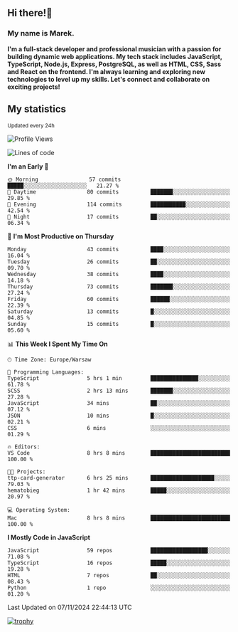 ## Hi there!👋 ##
### My name is Marek. ###

**I'm a full-stack developer and professional musician with a passion for building dynamic web applications. My tech stack includes JavaScript, TypeScript, Node.js, Express, PostgreSQL, as well as HTML, CSS, Sass and React on the frontend. I'm always learning and exploring new technologies to level up my skills. Let's connect and collaborate on exciting projects!**

## My statistics ##
<sub>Updated every 24h</sub>
<!--START_SECTION:waka-->
![Profile Views](http://img.shields.io/badge/Profile%20Views-0-blue)

![Lines of code](https://img.shields.io/badge/From%20Hello%20World%20I%27ve%20Written-25.5%20thousand%20lines%20of%20code-blue)

**I'm an Early 🐤** 

```text
🌞 Morning                57 commits          █████░░░░░░░░░░░░░░░░░░░░   21.27 % 
🌆 Daytime                80 commits          ███████░░░░░░░░░░░░░░░░░░   29.85 % 
🌃 Evening                114 commits         ███████████░░░░░░░░░░░░░░   42.54 % 
🌙 Night                  17 commits          ██░░░░░░░░░░░░░░░░░░░░░░░   06.34 % 
```
📅 **I'm Most Productive on Thursday** 

```text
Monday                   43 commits          ████░░░░░░░░░░░░░░░░░░░░░   16.04 % 
Tuesday                  26 commits          ██░░░░░░░░░░░░░░░░░░░░░░░   09.70 % 
Wednesday                38 commits          ████░░░░░░░░░░░░░░░░░░░░░   14.18 % 
Thursday                 73 commits          ███████░░░░░░░░░░░░░░░░░░   27.24 % 
Friday                   60 commits          ██████░░░░░░░░░░░░░░░░░░░   22.39 % 
Saturday                 13 commits          █░░░░░░░░░░░░░░░░░░░░░░░░   04.85 % 
Sunday                   15 commits          █░░░░░░░░░░░░░░░░░░░░░░░░   05.60 % 
```


📊 **This Week I Spent My Time On** 

```text
🕑︎ Time Zone: Europe/Warsaw

💬 Programming Languages: 
TypeScript               5 hrs 1 min         ███████████████░░░░░░░░░░   61.78 % 
SCSS                     2 hrs 13 mins       ███████░░░░░░░░░░░░░░░░░░   27.28 % 
JavaScript               34 mins             ██░░░░░░░░░░░░░░░░░░░░░░░   07.12 % 
JSON                     10 mins             █░░░░░░░░░░░░░░░░░░░░░░░░   02.21 % 
CSS                      6 mins              ░░░░░░░░░░░░░░░░░░░░░░░░░   01.29 % 

🔥 Editors: 
VS Code                  8 hrs 8 mins        █████████████████████████   100.00 % 

🐱‍💻 Projects: 
ttp-card-generator       6 hrs 25 mins       ████████████████████░░░░░   79.03 % 
hematobieg               1 hr 42 mins        █████░░░░░░░░░░░░░░░░░░░░   20.97 % 

💻 Operating System: 
Mac                      8 hrs 8 mins        █████████████████████████   100.00 % 
```

**I Mostly Code in JavaScript** 

```text
JavaScript               59 repos            ██████████████████░░░░░░░   71.08 % 
TypeScript               16 repos            █████░░░░░░░░░░░░░░░░░░░░   19.28 % 
HTML                     7 repos             ██░░░░░░░░░░░░░░░░░░░░░░░   08.43 % 
Python                   1 repo              ░░░░░░░░░░░░░░░░░░░░░░░░░   01.20 % 
```




 Last Updated on 07/11/2024 22:44:13 UTC
<!--END_SECTION:waka-->
[![trophy](https://github-profile-trophy.vercel.app/?username=ryo-ma&theme=onedark)](https://github.com/ryo-ma/github-profile-trophy)
<!--
**MarekSax/MarekSax** is a ✨ _special_ ✨ repository because its `README.md` (this file) appears on your GitHub profile.

Here are some ideas to get you started:

- 🔭 I’m currently working on ...
- 🌱 I’m currently learning ...
- 👯 I’m looking to collaborate on ...
- 🤔 I’m looking for help with ...
- 💬 Ask me about ...
- 📫 How to reach me: ...
- 😄 Pronouns: ...
- ⚡ Fun fact: ...
-->
